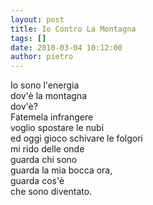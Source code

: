 ```yaml
---
layout: post
title: Io Contro La Montagna
tags: []
date: 2010-03-04 10:12:00
author: pietro
---
```

Io sono l'energia<br/>dov'è la montagna<br/>dov'è?<br/>Fatemela infrangere<br/>voglio spostare le nubi<br/>ed oggi gioco  schivare le folgori<br/>mi rido delle onde<br/>guarda chi sono<br/>guarda la mia bocca ora,<br/>guarda cos'è<br/>che sono diventato.
